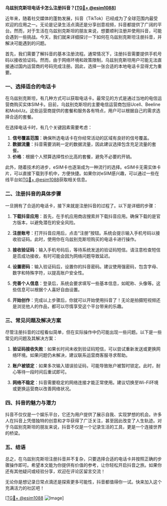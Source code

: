 **乌兹别克斯坦电话卡怎么注册抖音？[[TG💪+ @esim1088](https://t.me/s/esim1088)]**

近年来，随着社交媒体的蓬勃发展，抖音（TikTok）已经成为了全球范围内最受欢迎的应用之一。无论是记录生活点滴还是分享创意视频，抖音都提供了广阔的平台。然而，对于生活在乌兹别克斯坦的朋友来说，想要顺利注册并使用抖音，可能会遇到一些挑战。今天，我们就来详细探讨一下如何在乌兹别克斯坦注册抖音，并解决可能遇到的问题。

首先，我们需要了解抖音的基本注册流程。通常情况下，注册抖音需要提供手机号码以接收验证码。然而，由于网络环境和政策限制，乌兹别克斯坦用户可能无法直接通过国内运营商的号码完成注册。因此，选择一张合适的本地电话卡显得尤为重要。

### 一、选择适合的电话卡

在乌兹别克斯坦，有几种方式可以获取电话卡。最常见的方式是通过当地的电信运营商购买实体SIM卡。目前，乌兹别克斯坦的主要电信运营商包括Ucell、Beeline和MobiUz。这些运营商提供的套餐和服务各有特点，用户可以根据自己的需求选择合适的套餐。

在选择电话卡时，有几个关键因素需要考虑：

1. **信号覆盖范围**：确保所选电话卡在你经常活动的区域有良好的信号覆盖。
2. **数据流量**：抖音需要消耗一定的数据流量，因此建议选择包含充足流量的套餐。
3. **价格**：根据个人预算选择性价比高的套餐，避免不必要的开销。

此外，随着技术的进步，eSIM卡也逐渐成为一种流行的选择。eSIM卡无需实体卡片，可以直接下载到手机中，方便快捷。如果你对eSIM感兴趣，可以通过一些在线平台如[TG💪+ @esim1088](https://t.me/s/esim1088)获取相关信息。

### 二、注册抖音的具体步骤

一旦拥有了合适的电话卡，接下来就是注册抖音的过程了。以下是详细的步骤：

1. **下载抖音应用**：首先，在手机应用商店搜索并下载抖音应用。确保下载的是官方版本，以避免潜在的安全风险。
   
2. **注册账号**：打开抖音应用后，点击“注册”按钮。系统会提示输入手机号码以接收验证码。此时，使用你在乌兹别克斯坦购买的电话卡进行操作。

3. **接收验证码**：输入手机号码后，等待系统发送的验证码短信。请注意检查短信是否成功接收，有时可能会因为网络问题导致延迟。

4. **设置密码**：输入验证码后，设置你的抖音密码。建议使用强密码，包含字母、数字和特殊字符，以提高账户安全性。

5. **完善个人信息**：登录后，系统会要求填写一些基本信息，如昵称、头像等。这些信息可以根据个人喜好自由设置。

6. **开始创作**：完成以上步骤后，你就可以开始使用抖音了！无论是拍摄短视频还是浏览他人的作品，都可以尽情享受这个平台带来的乐趣。

### 三、常见问题及解决方案

尽管注册抖音的过程看似简单，但在实际操作中仍可能出现一些问题。以下是一些常见的问题及其解决方案：

1. **验证码接收失败**：如果长时间未收到验证码短信，可以尝试重新发送或更换网络环境。如果问题仍未解决，建议联系运营商客服寻求帮助。

2. **账户被锁定**：如果多次输入错误验证码，可能导致账户被暂时锁定。此时，耐心等待一段时间后重试即可。

3. **网络不稳定**：抖音需要稳定的网络连接才能正常使用。建议切换至Wi-Fi环境或更换运营商以改善网络状况。

### 四、抖音的魅力与潜力

抖音不仅仅是一个娱乐平台，它还为用户提供了展示自我、实现梦想的机会。许多人在抖音上凭借独特的创意和才华获得了广泛关注，甚至因此改变了人生轨迹。对于乌兹别克斯坦的朋友来说，抖音不仅是一个记录生活的工具，更是一个连接世界的桥梁。

### 五、结语

总之，在乌兹别克斯坦注册抖音并不复杂，只要选择合适的电话卡并按照正确的步骤操作即可。希望本文能为你提供有价值的参考，让你轻松开启抖音之旅。如果你还有其他疑问或经验分享，欢迎在评论区留言交流！

无论你是想记录日常点滴还是探索更多可能性，抖音都值得你一试。快来加入这个充满活力的社区吧！

[[TG💪+ @esim1088](https://t.me/s/esim1088) ![Image](https://i.postimg.cc/4NQfJmqS/Snipaste-2025-05-13-00-14-12.png)]